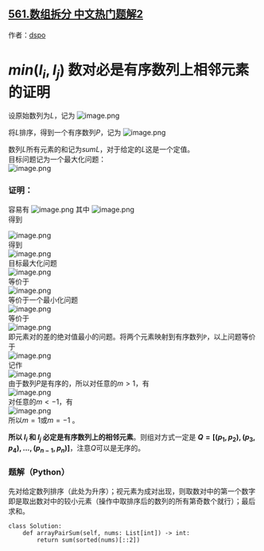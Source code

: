 ## [561.数组拆分 中文热门题解2](https://leetcode.cn/problems/array-partition/solutions/100000/minshu-dui-bi-shi-you-xu-shu-lie-shang-xiang-lin-y)

作者：[dspo](https://leetcode.cn/u/dspo)

# $min(l_i, l_j)$ 数对必是有序数列上相邻元素的证明
设原始数列为$L$，记为
![image.png](https://pic.leetcode-cn.com/8e9e74666aafd8bce3e369aa202f2ad5bb5c42e5b6f6608af3959da301c1946c-image.png)

将$L$排序，得到一个有序数列$P$，记为
![image.png](https://pic.leetcode-cn.com/d9081072bc1bea969bfa6f196129a6c09050295e6317b6dc0dbd3591500e631a-image.png)

数列$L$所有元素的和记为$sumL$，对于给定的$L$这是一个定值。  
目标问题记为一个最大化问题：  
![image.png](https://pic.leetcode-cn.com/16fab964d0ce9e4c37f68c2c36fdcc78ab6fa153afe53a275a8a42b6dfd4d5d6-image.png)
 
### 证明： 
容易有
![image.png](https://pic.leetcode-cn.com/c2743f1fd7489403959d2f94ae2782cf1b0ff5635efd4565b8f9b2e53081d8c3-image.png)
其中  ![image.png](https://pic.leetcode-cn.com/41d552c22ebd3784d3c7bb06f7cfcd652fa23148d59a70a5943eb3cc03ccf68f-image.png)  
得到

![image.png](https://pic.leetcode-cn.com/109f3b3a18d0623aedd0f1db70fd8ae8a17daeac75dcb6033e67d4ac5b64e8c6-image.png)  
得到  
![image.png](https://pic.leetcode-cn.com/cabfb68fb9046f73049b35c949f574d859cce6518acd1b97f056524c2cc88eef-image.png)  
目标最大化问题  
![image.png](https://pic.leetcode-cn.com/16fab964d0ce9e4c37f68c2c36fdcc78ab6fa153afe53a275a8a42b6dfd4d5d6-image.png)  
等价于  
![image.png](https://pic.leetcode-cn.com/0f249fb0f40f13892f75599bcd83856170b962d87184b6244de17aed323faa6e-image.png)  
等价于一个最小化问题  
![image.png](https://pic.leetcode-cn.com/c287ddbb8199435db3f0091af4eaf73e71123e43b16afb6e1b6bcc27cd97de9b-image.png)  
等价于  
![image.png](https://pic.leetcode-cn.com/7fbab2bf8e364134c5d920b0a3001206daf51756909d7e26a42e188d3001f737-image.png)  
即元素对的差的绝对值最小的问题。将两个元素映射到有序数列`P`，以上问题等价于  
 ![image.png](https://pic.leetcode-cn.com/e3ff0ed3d70815f64bab92024c3cebc1acb35df2b8c956c366c70d029c9439fa-image.png)  
记作  
![image.png](https://pic.leetcode-cn.com/1e35b0c20c13f2275011b2b850ceb3d260a5d8f3b375c5894be7f27e4ba7f5cd-image.png)  
由于数列$P$是有序的，所以对任意的$m > 1$，有  
![image.png](https://pic.leetcode-cn.com/836f85866c4b891408aec508e6339e88c452ad49ace701ce4bebb4345de80409-image.png)  
对任意的$m < -1$，有  
![image.png](https://pic.leetcode-cn.com/8276a15370844de3aed3813cd5e6b2670d667faa466149d7b3fbdd1e0d976774-image.png)  
所以$m = 1$或$m = - 1$ 。  

**所以 $l_i$ 和 $l_j$ 必定是有序数列上的相邻元素**。则组对方式一定是 **$Q=[(p_1, p_2), (p_3, p_4), ... , (p_{n-1}, p_n) ]$**，注意$Q$可以是无序的。

 
 ### 题解（Python）
先对给定数列排序（此处为升序）；视元素为成对出现，则取数对中的第一个数字即是取出数对中的较小元素（操作中取排序后的数列的所有第奇数个就行）；最后求和。
```python3
class Solution:
    def arrayPairSum(self, nums: List[int]) -> int:
        return sum(sorted(nums)[::2])
```
 
 
 
 
 
 
 